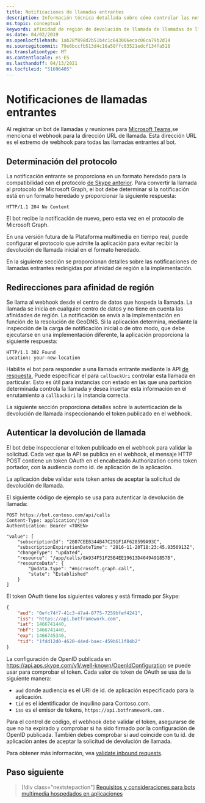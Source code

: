 ```yaml
---
title: Notificaciones de llamadas entrantes
description: Información técnica detallada sobre cómo controlar las notificaciones de llamadas entrantes
ms.topic: conceptual
keywords: afinidad de región de devolución de llamada de llamadas de llamadas
ms.date: 04/02/2019
ms.openlocfilehash: 1ab28f898d2b51b4c1c643006ecac06ca79b2d14
ms.sourcegitcommit: 79e6bccfb513d4c16a58ffc03521edcf134fa518
ms.translationtype: MT
ms.contentlocale: es-ES
ms.lasthandoff: 04/13/2021
ms.locfileid: "51696405"
---
```

# <a name="incoming-call-notifications"></a>Notificaciones de llamadas entrantes

Al registrar un bot de llamadas y reuniones para [Microsoft Teams,](./registering-calling-bot.md#create-new-bot-or-add-calling-capabilities)se menciona el webhook para la dirección URL de llamada. Esta dirección URL es el extremo de webhook para todas las llamadas entrantes al bot.

## <a name="protocol-determination"></a>Determinación del protocolo

La notificación entrante se proporciona en un formato heredado para la compatibilidad con el protocolo [de Skype anterior](/azure/bot-service/dotnet/bot-builder-dotnet-real-time-media-concepts?view=azure-bot-service-3.0&preserve-view=true). Para convertir la llamada al protocolo de Microsoft Graph, el bot debe determinar si la notificación está en un formato heredado y proporcionar la siguiente respuesta:

```http
HTTP/1.1 204 No Content
```

El bot recibe la notificación de nuevo, pero esta vez en el protocolo de Microsoft Graph.

En una versión futura de la Plataforma multimedia en tiempo real, puede configurar el protocolo que admite la aplicación para evitar recibir la devolución de llamada inicial en el formato heredado.

En la siguiente sección se proporcionan detalles sobre las notificaciones de llamadas entrantes redirigidas por afinidad de región a la implementación.

## <a name="redirects-for-region-affinity"></a>Redirecciones para afinidad de región

Se llama al webhook desde el centro de datos que hospeda la llamada. La llamada se inicia en cualquier centro de datos y no tiene en cuenta las afinidades de región. La notificación se envía a la implementación en función de la resolución de GeoDNS. Si la aplicación determina, mediante la inspección de la carga de notificación inicial o de otro modo, que debe ejecutarse en una implementación diferente, la aplicación proporciona la siguiente respuesta:

```http
HTTP/1.1 302 Found
Location: your-new-location
```

Habilite el bot para responder a una llamada entrante mediante la API [de respuesta.](https://developer.microsoft.com/graph/docs/api-reference/beta/api/call_answer) Puede especificar el para `callbackUri` controlar esta llamada en particular. Esto es útil para instancias con estado en las que una partición determinada controla la llamada y desea insertar esta información en el enrutamiento a `callbackUri` la instancia correcta.

La siguiente sección proporciona detalles sobre la autenticación de la devolución de llamada inspeccionando el token publicado en el webhook.

## <a name="authenticate-the-callback"></a>Autenticar la devolución de llamada

El bot debe inspeccionar el token publicado en el webhook para validar la solicitud. Cada vez que la API se publica en el webhook, el mensaje HTTP POST contiene un token OAuth en el encabezado Authorization como token portador, con la audiencia como id. de aplicación de la aplicación.

La aplicación debe validar este token antes de aceptar la solicitud de devolución de llamada.

El siguiente código de ejemplo se usa para autenticar la devolución de llamada:

```http
POST https://bot.contoso.com/api/calls
Content-Type: application/json
Authentication: Bearer <TOKEN>

"value": [
    "subscriptionId": "2887CEE8344B47C291F1AF628599A93C",
    "subscriptionExpirationDateTime": "2016-11-20T18:23:45.9356913Z",
    "changeType": "updated",
    "resource": "/app/calls/8A934F51F25B4EE19613D4049491857B",
    "resourceData": {
        "@odata.type": "#microsoft.graph.call",
        "state": "Established"
    }
]
```

El token OAuth tiene los siguientes valores y está firmado por Skype:

```json
{
    "aud": "0efc74f7-41c3-47a4-8775-7259bfef4241",
    "iss": "https://api.botframework.com",
    "iat": 1466741440,
    "nbf": 1466741440,
    "exp": 1466745340,
    "tid": "1fdd12d0-4620-44ed-baec-459b611f84b2"
}
```

La configuración de OpenID publicada en <https://api.aps.skype.com/v1/.well-known/OpenIdConfiguration> se puede usar para comprobar el token. Cada valor de token de OAuth se usa de la siguiente manera:

* `aud` donde audiencia es el URI de id. de aplicación especificado para la aplicación.
* `tid` es el identificador de inquilino para Contoso.com.
* `iss` es el emisor de tokens, `https://api.botframework.com` .

Para el control de código, el webhook debe validar el token, asegurarse de que no ha expirado y comprobar si ha sido firmado por la configuración de OpenID publicada. También debes comprobar si aud coincide con tu id. de aplicación antes de aceptar la solicitud de devolución de llamada.

Para obtener más información, vea [validate inbound requests](https://github.com/microsoftgraph/microsoft-graph-comms-samples/blob/master/Samples/Common/Sample.Common/Authentication/AuthenticationProvider.cs).

## <a name="next-step"></a>Paso siguiente

> [!div class="nextstepaction"]
> [Requisitos y consideraciones para bots multimedia hospedados en aplicaciones](~/bots/calls-and-meetings/requirements-considerations-application-hosted-media-bots.md)
